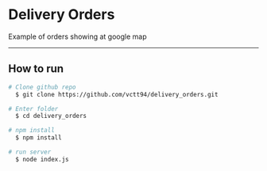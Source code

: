 # Delivery Orders

Example of orders showing at google map 

-------------------------------------------------------------------------------------------------------------------------------------------------------------------------------

## How to run

```bash
# Clone github repo
  $ git clone https://github.com/vctt94/delivery_orders.git

# Enter folder
  $ cd delivery_orders

# npm install
  $ npm install

# run server
  $ node index.js  

```
